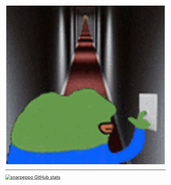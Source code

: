 <p align="center">
    <img src="https://github.com/snarpeppo/snarpeppo/blob/main/cursed.gif?raw=true" alt="spooky"/>
</p>

---
[![snarpeppo GitHub stats](https://github-readme-stats.vercel.app/api?username=snarpeppo)](https://github.com/snarpeppo/github-readme-stats)

